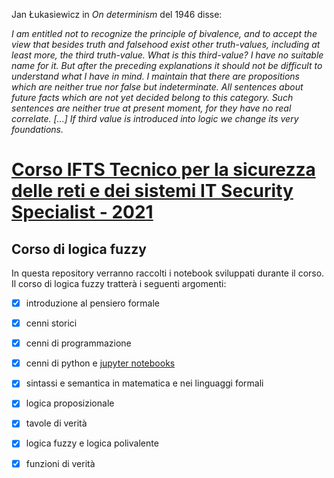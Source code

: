 Jan Łukasiewicz in *On determinism* del 1946 disse:

*I am entitled not to recognize the principle of bivalence, and to accept the view that besides truth and falsehood exist other truth-values, including at least more, the third truth-value. What is this third-value? I have no suitable name for it. But after the preceding explanations it should not be difficult to understand what I have in mind. I maintain that there are propositions which are neither true nor false but indeterminate. All sentences about future facts which are not yet decided belong to this category. Such sentences are neither true at present moment, for they have no real correlate. [...] If third value is introduced into logic we change its very foundations.*



#  [Corso IFTS Tecnico per la sicurezza delle reti e dei sistemi IT Security Specialist - 2021](https://www.scuolalatecnica.it/ifts)

## Corso di logica fuzzy  


In questa repository verranno raccolti i notebook sviluppati durante il corso. Il corso di logica fuzzy tratterà i seguenti  argomenti: 
- [x]  introduzione al pensiero formale
- [x]  cenni storici 
- [x]  cenni di programmazione
- [x]  cenni di python e [jupyter notebooks](https://github.com/jupyter/notebook)
- [x]  sintassi e semantica in matematica e nei linguaggi formali
- [x]  logica proposizionale
- [x]  tavole di verità 
- [x] logica fuzzy e logica polivalente
- [x] funzioni  di verità 

